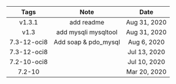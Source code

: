 | Tags     | Note     |Date
| :----------: | :----------: | :----------: |
| v1.3.1 | add readme  |Aug 31, 2020|
| v1.3 | add mysqli mysqltool  |Aug 31, 2020|
| 7.3-12-oci8   |Add soap & pdo_mysql|Aug 6, 2020|
| 7.3-12-oci8   ||Jul 13, 2020|
| 7.2-10-oci8   ||Jul 10, 2020|
| 7.2-10   ||Mar 20, 2020|
